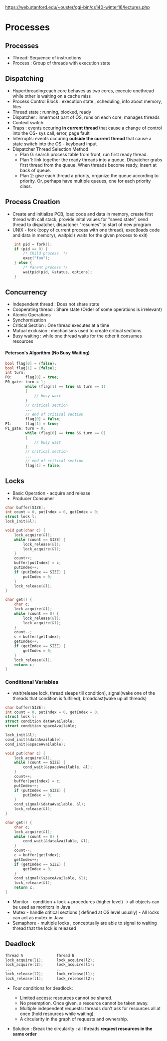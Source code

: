 https://web.stanford.edu/~ouster/cgi-bin/cs140-winter16/lectures.php
# Processes

## Processes

- Thread: Sequence of instructions
- Process : Group of threads with execution state

## Dispatching

- Hyperthreading:each core behaves as two cores, execute onethread while other is waiting on a cache miss 
- Process Control Block : execution state , scheduling, info about memory, files
- Thread state : running, blocked, ready
- Dispatcher : innermost part of OS, runs on each core, manages threads
- Context switch
- Traps : events occuring **in current thread** that cause a change of control into the OS- sys call, error, page fault
- Interrupts: events occuring **outside the current thread** that cause a state switch into the OS - keyboard input
- Dispatcher Thread Selection Method
  - Plan 0: search process table from front, run first ready thread.
  - Plan 1: link together the ready threads into a queue. Dispatcher grabs first thread from the queue. When threads become ready, insert at back of queue.
  - Plan 2: give each thread a priority, organize the queue according to priority. Or, perhaps have multiple queues, one for each priority class.

## Process Creation

- Create and initialize PCB, load code and data in memory, create first thread with call stack, provide inital values for "saved state", send thread to dispatcher, dispatcher "resumes" to start of new program
- UNIX - fork (copy of current process with one thread), exec(loads code and data in memory), waitpid ( waits for the given process to exit)

```c
    int pid = fork();
    if (pid == 0) {
        /* Child process  */
        exec("foo");
    } else {
        /* Parent process */
        waitpid(pid, &status, options);
    }
```

## Concurrency

- Independent thread : Does not share state
- Cooperating thread : Share state (Order of some operations is irrelevant)
- Atomic Operations
- Synchornization
- Critical Section : One thread executes at a time
- Mutual exclusion : mechanisms used to create critical sections.
- Busy waiting : while one thread waits for the other it consumes resources

#### Peterson's Algorithm (No Busy Waiting)

```c
bool flag[0] = {false};
bool flag[1] = {false};
int turn;
P0:      flag[0] = true;
P0_gate: turn = 1;
         while (flag[1] == true && turn == 1)
         {
             // busy wait
         }
         // critical section
         ...
         // end of critical section
         flag[0] = false;
P1:      flag[1] = true;
P1_gate: turn = 0;
         while (flag[0] == true && turn == 0)
         {
             // busy wait
         }
         // critical section
         ...
         // end of critical section
         flag[1] = false;
```

## Locks

- Basic Operation - acquire and release
- Producer Consumer

```c
char buffer[SIZE];
int count = 0, putIndex = 0, getIndex = 0;
struct lock l;
lock_init(&l);

void put(char c) {
    lock_acquire(&l);
    while (count == SIZE) {
        lock_release(&l);
        lock_acquire(&l);
    }
    count++;
    buffer[putIndex] = c;
    putIndex++;
    if (putIndex == SIZE) {
        putIndex = 0;
    }
    lock_release(&l);
}

char get() {
    char c;
    lock_acquire(&l);
    while (count == 0) {
        lock_release(&l);
        lock_acquire(&l);
    }
    count--;
    c = buffer[getIndex];
    getIndex++;
    if (getIndex == SIZE) {
        getIndex = 0;
    }
    lock_release(&l);
    return c;
}
```

### Conditional Variables

- wait(release lock, thread sleeps till condition), signal(wake one of the threads that condition is fulfilled), broadcast(wake up all threads)

```c
char buffer[SIZE];
int count = 0, putIndex = 0, getIndex = 0;
struct lock l;
struct condition dataAvailable;
struct condition spaceAvailable;

lock_init(&l);
cond_init(&dataAvailable);
cond_init(&spaceAvailable);

void put(char c) {
    lock_acquire(&l);
    while (count == SIZE) {
        cond_wait(&spaceAvailable, &l);
    }
    count++;
    buffer[putIndex] = c;
    putIndex++;
    if (putIndex == SIZE) {
        putIndex = 0;
    }
    cond_signal(&dataAvailable, &l);
    lock_release(&l);
}

char get() {
    char c;
    lock_acquire(&l);
    while (count == 0) {
        cond_wait(&dataAvailable, &l);
    }
    count--;
    c = buffer[getIndex];
    getIndex++;
    if (getIndex == SIZE) {
        getIndex = 0;
    }
    cond_signal(&spaceAvailable, &l);
    lock_release(&l);
    return c;
}
```

- Monitor - condition + lock + procedures (higher level) -> all objects can be used as monitors in Java
- Mutex - handle critical sections ( defined at OS level usually) - All locks can act as mutex in Java
- Semaphore - multiple locks , conceptually are able to signal to waiting thread that the lock is released

## Deadlock

```c
Thread A               Thread B
lock_acquire(l1);      lock_acquire(l2);
lock_acquire(l2);      lock_acquire(l1);
...                    ...
lock_release(l2);      lock_release(l1);
lock_release(l1);      lock_release(l2);
```

- Four conditions for deadlock:
  - Limited access: resources cannot be shared.
  - No preemption. Once given, a resource cannot be taken away.
  - Multiple independent requests: threads don't ask for resources all at once (hold resources while waiting).
  - A circularity in the graph of requests and ownership.

- Solution : Break the circularity : all threads **request resources in the same order** 
